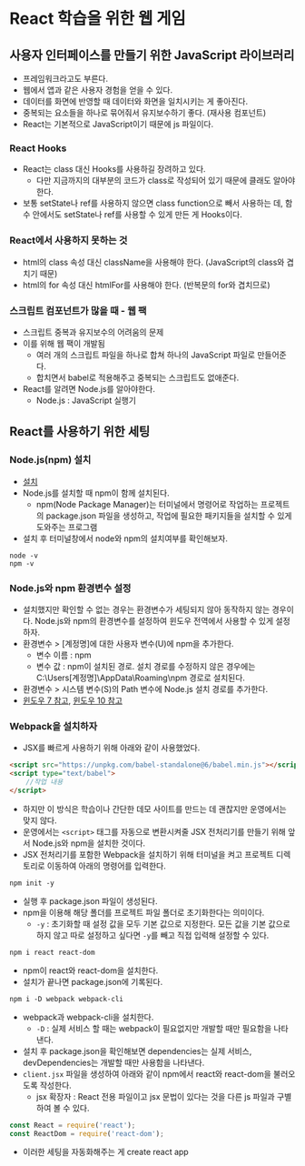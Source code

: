 # React 학습을 위한 웹 게임
## 사용자 인터페이스를 만들기 위한 JavaScript 라이브러리
* 프레임워크라고도 부른다.
* 웹에서 앱과 같은 사용자 경험을 얻을 수 있다.
* 데이터를 화면에 반영할 때 데이터와 화면을 일치시키는 게 좋아진다.
* 중복되는 요소들을 하나로 묶어줘서 유지보수하기 좋다. (재사용 컴포넌트)
* React는 기본적으로 JavaScript이기 때문에 js 파일이다.

### React Hooks
* React는 class 대신 Hooks를 사용하길 장려하고 있다.
	* 다만 지금까지의 대부분의 코드가 class로 작성되어 있기 때문에 클래도 알아야 한다.
* 보통 setState나 ref를 사용하지 않으면 class function으로 빼서 사용하는 데, 함수 안에서도 setState나 ref를 사용할 수 있게 만든 게 Hooks이다.

### React에서 사용하지 못하는 것
* html의 class 속성 대신 className을 사용해야 한다. (JavaScript의 class와 겹치기 때문)
* html의 for 속성 대신 htmlFor를 사용해야 한다. (반복문의 for와 겹치므로)

### 스크립트 컴포넌트가 많을 때 - 웹 팩
* 스크립트 중복과 유지보수의 어려움의 문제
* 이를 위해 웹 팩이 개발됨
	* 여러 개의 스크립트 파일을 하나로 합쳐 하나의 JavaScript 파일로 만들어준다.
	* 합치면서 babel로 적용해주고 중복되는 스크립트도 없애준다.
* React를 알려면 Node.js를 알아야한다.
	* Node.js : JavaScript 실행기
	
## React를 사용하기 위한 세팅
### Node.js(npm) 설치
* [설치](https://nodejs.org/en/)
* Node.js를 설치할 때 npm이 함께 설치된다.
	* npm(Node Package Manager)는 터미널에서 명령어로 작업하는 프로젝트의 package.json 파일을 생성하고,
	작업에 필요한 패키지들을 설치할 수 있게 도와주는 프로그램
* 설치 후 터미널창에서 node와 npm의 설치여부를 확인해보자.

```
node -v
npm -v
```

### Node.js와 npm 환경변수 설정
* 설치했지만 확인할 수 없는 경우는 환경변수가 세팅되지 않아 동작하지 않는 경우이다. Node.js와 npm의 환경변수를 설정하여 윈도우 전역에서 사용할 수 있게 설정하자.
* 환경변수 > [계정명]에 대한 사용자 변수(U)에 npm을 추가한다.
	* 변수 이름 : npm
	* 변수 값 : npm이 설치된 경로. 설치 경로를 수정하지 않은 경우에는 C:\Users\[계정명]\AppData\Roaming\npm 경로로 설치된다.
* 환경변수 > 시스템 변수(S)의 Path 변수에 Node.js 설치 경로를 추가한다.
* [윈도우 7 참고](http://softzone205.blogspot.com/2017/08/node-npm-nodejs.html), [윈도우 10 참고](https://softzone205.blogspot.com/2018/02/10-node-npm.html)

### Webpack을 설치하자
* JSX를 빠르게 사용하기 위해 아래와 같이 사용했었다.

```html
<script src="https://unpkg.com/babel-standalone@6/babel.min.js"></script>
<script type="text/babel">
	//작업 내용
</script>
```
* 하지만 이 방식은 학습이나 간단한 데모 사이트를 만드는 데 괜찮지만 운영에서는 맞지 않다.
* 운영에서는 `<script>` 태그를 자동으로 변환시켜줄 JSX 전처리기를 만들기 위해 앞서 Node.js와 npm을 설치한 것이다.
* JSX 전처리기를 포함한 Webpack을 설치하기 위해 터미널을 켜고 프로젝트 디렉토리로 이동하여 아래의 명령어를 입력한다.

```
npm init -y
```
* 실행 후 package.json 파일이 생성된다.
* npm을 이용해 해당 폴더를 프로젝트 파일 폴더로 초기화한다는 의미이다.
	* `-y` : 초기화할 때 설정 값을 모두 기본 값으로 지정한다. 
	모든 값을 기본 값으로 하지 않고 따로 설정하고 싶다면 `-y`를 빼고 직접 입력해 설정할 수 있다.

```
npm i react react-dom
```
* npm이 react와 react-dom을 설치한다.
* 설치가 끝나면 package.json에 기록된다.

```
npm i -D webpack webpack-cli
```
* webpack과 webpack-cli을 설치한다.
	* `-D` : 실제 서비스 할 때는 webpack이 필요없지만 개발할 때만 필요함을 나타낸다.
* 설치 후 package.json을 확인해보면 dependencies는 실제 서비스, devDependencies는 개발할 때만 사용함을 나타낸다.
* `client.jsx` 파일을 생성하여 아래와 같이 npm에서 react와 react-dom을 불러오도록 작성한다.
	* jsx 확장자 : React 전용 파일이고 jsx 문법이 있다는 것을 다른 js 파일과 구별하여 볼 수 있다.

```js
const React = require('react');
const ReactDom = require('react-dom');
```
* 이러한 세팅을 자동화해주는 게 create react app
